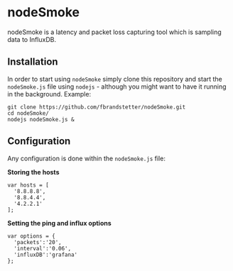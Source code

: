 # nodeSmoke
nodeSmoke is a latency and packet loss capturing tool which is sampling data to InfluxDB.

## Installation

In order to start using `nodeSmoke` simply clone this repository and start the `nodeSmoke.js` file using `nodejs` - although you might want to have it running in the background. Example:

    git clone https://github.com/fbrandstetter/nodeSmoke.git
    cd nodeSmoke/
    nodejs nodeSmoke.js &
    
## Configuration

Any configuration is done within the `nodeSmoke.js` file:

**Storing the hosts**

    var hosts = [
      '8.8.8.8',
      '8.8.4.4',
      '4.2.2.1'
    ];
    
**Setting the ping and influx options**

    var options = {
      'packets':'20',
      'interval':'0.06',
      'influxDB':'grafana'
    };
